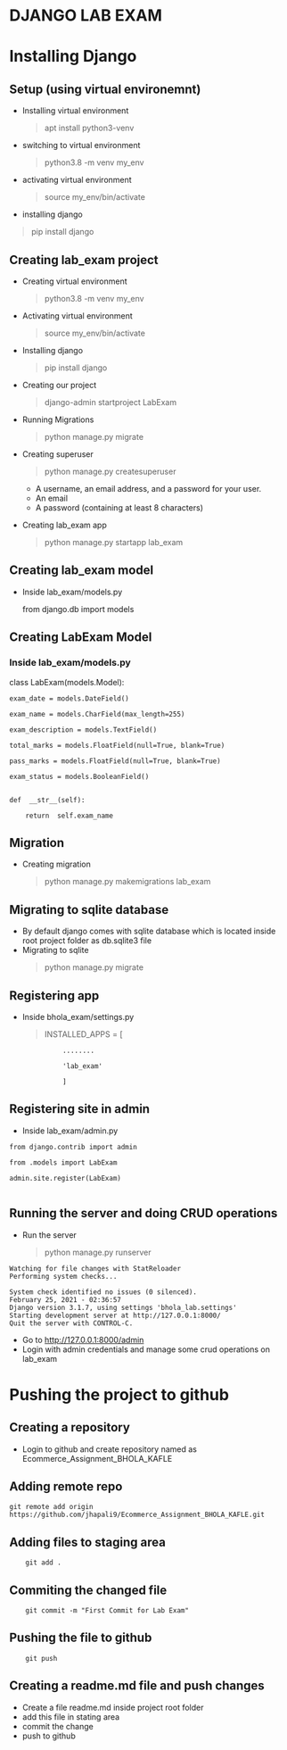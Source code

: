 # DJANGO LAB EXAM

# Installing Django

## Setup (using virtual environemnt)

- Installing virtual environment
	> apt install python3-venv

- switching to virtual environment
	> python3.8 -m venv my_env
- activating virtual environment
	> source my_env/bin/activate
	
- installing django
> pip install django

## Creating lab_exam project
- Creating virtual environment
	> python3.8 -m venv my_env
	
- Activating virtual environment
	> source my_env/bin/activate 
- Installing django
	> pip install django
- Creating our project 
	> django-admin startproject LabExam
-  Running Migrations
	> python manage.py migrate 
- Creating superuser
	> python manage.py createsuperuser
	-  A username, an email address, and a password for your user.
	-   An email
	-   A password (containing at least 8 characters)
- Creating lab_exam app
	> python manage.py startapp lab_exam

## Creating lab_exam model
- Inside lab_exam/models.py
	
	from django.db import models

## Creating LabExam Model
### Inside lab_exam/models.py

class  LabExam(models.Model):

	exam_date = models.DateField()

	exam_name = models.CharField(max_length=255)

	exam_description = models.TextField()

	total_marks = models.FloatField(null=True, blank=True)

	pass_marks = models.FloatField(null=True, blank=True)

	exam_status = models.BooleanField()

  
	def  __str__(self):

		return  self.exam_name

## Migration
- Creating migration
	> python manage.py makemigrations lab_exam

## Migrating to sqlite database
- By default django comes with sqlite database which is located inside root project folder as db.sqlite3 file
- Migrating to sqlite
	> python manage.py migrate


## Registering app
- Inside bhola_exam/settings.py
	> INSTALLED_APPS = [

				........

				'lab_exam'

				]
				
## Registering site in admin
- Inside lab_exam/admin.py
```
from django.contrib import admin

from .models import LabExam

admin.site.register(LabExam)
	  
```
## Running the server and doing CRUD operations
- Run the server
	> python manage.py runserver
```
Watching for file changes with StatReloader
Performing system checks...

System check identified no issues (0 silenced).
February 25, 2021 - 02:36:57
Django version 3.1.7, using settings 'bhola_lab.settings'
Starting development server at http://127.0.0.1:8000/
Quit the server with CONTROL-C.
```
- Go to http://127.0.0.1:8000/admin
- Login with admin credentials and manage some crud operations on lab_exam


  
# Pushing the project to github
## Creating a repository
- Login to github and create repository named as Ecommerce_Assignment_BHOLA_KAFLE
## Adding remote repo 
```
git remote add origin https://github.com/jhapali9/Ecommerce_Assignment_BHOLA_KAFLE.git
```
## Adding files to staging area
```
	git add .
```
## Commiting the changed file
```
	git commit -m "First Commit for Lab Exam"
```
## Pushing the file to github
```
	git push 
```
## Creating a readme.md file and push changes
- Create a file readme.md inside project root folder
- add this file in stating area
- commit the change
- push to github





